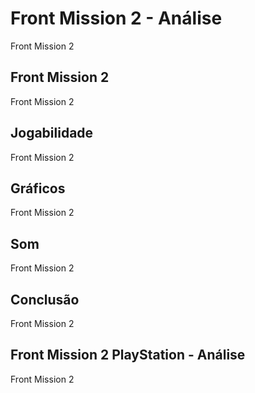 ---
---

# Front Mission 2 - Análise

Front Mission 2

## Front Mission 2

Front Mission 2

## Jogabilidade

Front Mission 2

## Gráficos

Front Mission 2

## Som

Front Mission 2

## Conclusão

Front Mission 2

## Front Mission 2 PlayStation - Análise

Front Mission 2
